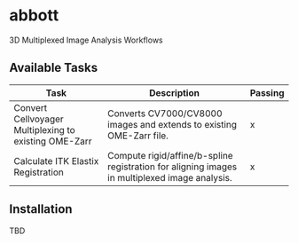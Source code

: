 # abbott

3D Multiplexed Image Analysis Workflows

## Available Tasks

| Task | Description | Passing |
| --- | --- | --- |
| Convert Cellvoyager Multiplexing to existing OME-Zarr | Converts CV7000/CV8000 images and extends to existing OME-Zarr file.|x|
| Calculate ITK Elastix Registration | Compute rigid/affine/b-spline registration for aligning images in multiplexed image analysis.|x|

## Installation

TBD
